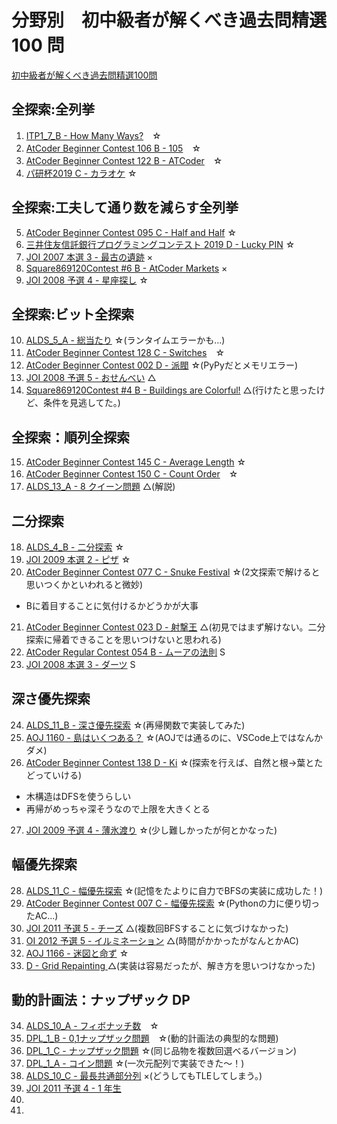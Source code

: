 # 分野別　初中級者が解くべき過去問精選 100 問
[初中級者が解くべき過去問精選100問](https://qiita.com/e869120/items/eb50fdaece12be418faa)

## 全探索:全列挙
1. [ITP1_7_B - How Many Ways?](http://judge.u-aizu.ac.jp/onlinejudge/description.jsp?id=ITP1_7_B&lang=ja)　☆
2. [AtCoder Beginner Contest 106 B - 105](https://atcoder.jp/contests/abc106/tasks/abc106_b)　☆
3. [AtCoder Beginner Contest 122 B - ATCoder](https://atcoder.jp/contests/abc122/tasks/abc122_b)　☆
4. [パ研杯2019 C - カラオケ](https://atcoder.jp/contests/pakencamp-2019-day3/tasks/pakencamp_2019_day3_c) ☆

## 全探索:工夫して通り数を減らす全列挙
5. [AtCoder Beginner Contest 095 C - Half and Half](https://atcoder.jp/contests/abc095/tasks/arc096_a) ☆
6. [三井住友信託銀行プログラミングコンテスト 2019 D - Lucky PIN](https://atcoder.jp/contests/sumitrust2019/tasks/sumitb2019_d) ☆
7. [JOI 2007 本選 3 - 最古の遺跡]([https://](https://atcoder.jp/contests/joi2007ho/tasks/joi2007ho_c)) ×
8. [Square869120Contest #6 B - AtCoder Markets](https://atcoder.jp/contests/s8pc-6/tasks/s8pc_6_b) ×
9. [JOI 2008 予選 4 - 星座探し](https://atcoder.jp/contests/joi2008yo/tasks/joi2008yo_d) ☆

## 全探索:ビット全探索
10.  [ALDS_5_A - 総当たり](http://judge.u-aizu.ac.jp/onlinejudge/description.jsp?id=ALDS1_5_A&lang=ja) ☆(ランタイムエラーかも...)
11.  [AtCoder Beginner Contest 128 C - Switches](https://atcoder.jp/contests/abc128/tasks/abc128_c)　☆
12.  [AtCoder Beginner Contest 002 D - 派閥](https://atcoder.jp/contests/abc002/tasks/abc002_4) ☆(PyPyだとメモリエラー)
13.  [JOI 2008 予選 5 - おせんべい](https://atcoder.jp/contests/joi2008yo/tasks/joi2008yo_e) △
14.  [Square869120Contest #4 B - Buildings are Colorful!](https://atcoder.jp/contests/s8pc-4/tasks/s8pc_4_b) △(行けたと思ったけど、条件を見逃してた。)

## 全探索：順列全探索
15.   [AtCoder Beginner Contest 145 C - Average Length](https://atcoder.jp/contests/abc145/tasks/abc145_c) ☆
16.   [AtCoder Beginner Contest 150 C - Count Order](https://atcoder.jp/contests/abc150/tasks/abc150_c)　☆
17.   [ALDS_13_A - 8 クイーン問題](http://judge.u-aizu.ac.jp/onlinejudge/description.jsp?id=ALDS1_13_A&lang=ja) △(解説)

## 二分探索
18.    [ALDS_4_B - 二分探索](http://judge.u-aizu.ac.jp/onlinejudge/description.jsp?id=ALDS1_4_B&lang=ja) ☆
19.    [JOI 2009 本選 2 - ピザ](https://atcoder.jp/contests/joi2009ho/tasks/joi2009ho_b) ☆
20.    [AtCoder Beginner Contest 077 C - Snuke Festival](https://atcoder.jp/contests/abc077/tasks/arc084_a) ☆(2文探索で解けると思いつくかといわれると微妙)
- Bに着目することに気付けるかどうかが大事
21.    [AtCoder Beginner Contest 023 D - 射撃王](https://atcoder.jp/contests/abc023/tasks/abc023_d) △(初見ではまず解けない。二分探索に帰着できることを思いつけないと思われる)
22.    [AtCoder Regular Contest 054 B - ムーアの法則](https://atcoder.jp/contests/arc054/tasks/arc054_b) S
23.    [JOI 2008 本選 3 - ダーツ](https://atcoder.jp/contests/joi2008ho/tasks/joi2008ho_c) S

## 深さ優先探索
24.   [ALDS_11_B - 深さ優先探索](http://judge.u-aizu.ac.jp/onlinejudge/description.jsp?id=ALDS1_11_B) ☆(再帰関数で実装してみた)
25.   [AOJ 1160 - 島はいくつある？](https://onlinejudge.u-aizu.ac.jp/challenges/search/categories/1160) ☆(AOJでは通るのに、VSCode上ではなんかダメ)
26.   [AtCoder Beginner Contest 138 D - Ki](https://atcoder.jp/contests/abc138/tasks/abc138_d) ☆(探索を行えば、自然と根→葉とたどっていける)
- 木構造はDFSを使うらしい
- 再帰がめっちゃ深そうなので上限を大きくとる
27.  [JOI 2009 予選 4 - 薄氷渡り](https://atcoder.jp/contests/joi2009yo/tasks/joi2009yo_d) ☆(少し難しかったが何とかなった)

## 幅優先探索
28.  [ALDS_11_C - 幅優先探索](https://onlinejudge.u-aizu.ac.jp/courses/lesson/1/ALDS1/11/ALDS1_11_C) ☆(記憶をたよりに自力でBFSの実装に成功した！)
29. [AtCoder Beginner Contest 007 C - 幅優先探索](https://atcoder.jp/contests/abc007/tasks/abc007_3) ☆(Pythonの力に便り切ったAC...)
30. [JOI 2011 予選 5 - チーズ](https://atcoder.jp/contests/joi2011yo/tasks/joi2011yo_e) △(複数回BFSすることに気づけなかった)
31. [OI 2012 予選 5 - イルミネーション](https://atcoder.jp/contests/joi2012yo/tasks/joi2012yo_e) △(時間がかかったがなんとかAC)
32. [AOJ 1166 - 迷図と命ず](https://onlinejudge.u-aizu.ac.jp/challenges/search/categories/1166) ☆
33. [D - Grid Repainting ](https://atcoder.jp/contests/abc088/tasks/abc088_d) △(実装は容易だったが、解き方を思いつけなかった)
    
## 動的計画法：ナップザック DP
34.  [ALDS_10_A - フィボナッチ数](https://onlinejudge.u-aizu.ac.jp/courses/lesson/1/ALDS1/10/ALDS1_10_A)　☆
35.  [DPL_1_B - 0,1ナップザック問題](https://onlinejudge.u-aizu.ac.jp/courses/library/7/DPL/1/DPL_1_B)　☆(動的計画法の典型的な問題)
36.  [DPL_1_C - ナップザック問題](https://onlinejudge.u-aizu.ac.jp/courses/library/7/DPL/1/DPL_1_C) ☆(同じ品物を複数回選べるバージョン)
37.  [DPL_1_A - コイン問題](https://onlinejudge.u-aizu.ac.jp/courses/library/7/DPL/1/DPL_1_A) ☆(一次元配列で実装できた～！)
38.  [ALDS_10_C - 最長共通部分列](https://onlinejudge.u-aizu.ac.jp/courses/lesson/1/ALDS1/10/ALDS1_10_C) ×(どうしてもTLEしてしまう。)
39.  [JOI 2011 予選 4 - 1 年生](https://atcoder.jp/contests/joi2011yo/tasks/joi2011yo_d)
40.  
41.  